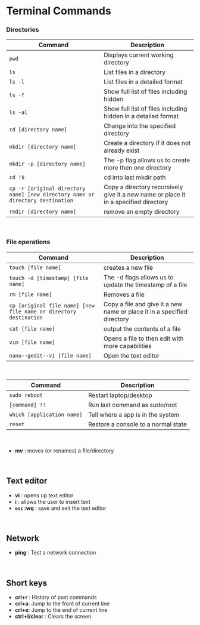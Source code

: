 # Terminal Commands


### Directories
| Command                                                                         | Description                                                                          |
| ------------------------------------------------------------------------------- | ------------------------------------------------------------------------------------ |
| `pwd`                                                                           | Displays  current working directory                                                  |
| `ls`                                                                            | List files in a directory                                                            |
| `ls -l`                                                                         | List files in a detailed format                                                      |
| `ls -f`                                                                         | Show full list of files including hidden                                             |
| `ls -al`                                                                        | Show full list of files including hidden in a detailed format                        |
| `cd [directory name]`                                                           | Change into the specified directory                                                  |
| `mkdir [directory name]`                                                        | Create a directory if it does not already exist                                      |
| `mkdir -p [directory name]`                                                     | The -p flag allows us to create more then one directory                              |
| `cd !$`                                                                         | cd into last mkdir path                                                              |
| `cp -r [original directory name] [new directory name or directory destination ` | Copy a directory recursively give it a new name or place it in a specified directory |
| `rmdir [directory name]`                                                        | remove an empty directory                                                            |

&nbsp;


### File operations
| Command                                                            | Description                                                             |
| ------------------------------------------------------------------ | ----------------------------------------------------------------------- |
| `touch [file name]`                                                | creates a new file                                                      |
| `touch -d [timestamp] [file name]`                                 | The -d flags allows us to update the timestamp of a file                |
| `rm [file name]`                                                   | Removes a file                                                          |
| `cp [original file name] [new file name or directory destination ` | Copy a file and give it a new name or place it in a specified directory |
| `cat [file name]`                                                  | output the contents of a file                                           |
| `vim [file name]`                                                  | Opens a file to then edit with more capabilities                        |
| `nano--gedit--vi [file name]`                                      | Open the text editor                                                    |

&nbsp;


| Command                    | Description                         |
| -------------------------- | ----------------------------------- |
| `sudo reboot`              | Restart laptop/desktop              |
| `[command] !!`             | Run last command as sudo/root       |
| `which [application name]` | Tell where a app is in the system   |
| `reset`                    | Restore a console to a normal state |

&nbsp; 


- **mv** : moves (or renames) a file/directory

&nbsp; 

## Text editor

- **vi** : opens up text editor
- **i** : allows the user to insert text
- **`esc` :wq** : save and exit the text editor

&nbsp;

## Network

- **ping** : Test a network connection

&nbsp; 

## Short keys

- **crl+r** : History of past commands
- **crl+a**: Jump to the front of current line
- **crl+e**: Jump to the end of current line
- **ctrl+l/clear** : Clears the screen
